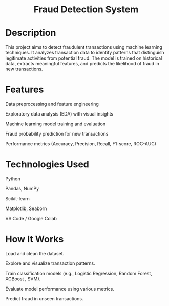 <h1 align="center">Fraud Detection System</h1>

# Description

This project aims to detect fraudulent transactions using machine learning techniques. It analyzes transaction data to identify patterns that distinguish legitimate activities from potential fraud. The model is trained on historical data, extracts meaningful features, and predicts the likelihood of fraud in new transactions.

# Features

Data preprocessing and feature engineering

Exploratory data analysis (EDA) with visual insights

Machine learning model training and evaluation

Fraud probability prediction for new transactions

Performance metrics (Accuracy, Precision, Recall, F1-score, ROC-AUC)

# Technologies Used

Python

Pandas, NumPy

Scikit-learn

Matplotlib, Seaborn

VS Code / Google Colab


# How It Works

Load and clean the dataset.

Explore and visualize transaction patterns.

Train classification models (e.g., Logistic Regression, Random Forest, XGBoost , SVM).

Evaluate model performance using various metrics.

Predict fraud in unseen transactions.
